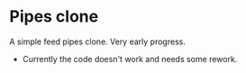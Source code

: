 # Pipes clone
A simple feed pipes clone. Very early progress. 


- Currently the code doesn't work and needs some rework.